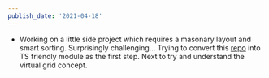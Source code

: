 ```yaml
---
publish_date: '2021-04-18'
---
```


- Working on a little side project which requires a masonary layout and smart sorting. Surprisingly challenging... Trying to convert this [repo](https://github.com/hootsuite/grid) into TS friendly module as the first step. Next to try and understand the virtual grid concept.
